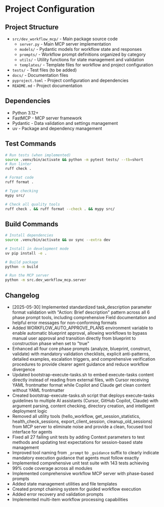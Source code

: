 # Project Configuration

## Project Structure
- `src/dev_workflow_mcp/` - Main package source code
  - `server.py` - Main MCP server implementation
  - `models/` - Pydantic models for workflow state and responses
  - `prompts/` - Workflow prompt definitions organized by category
  - `utils/` - Utility functions for state management and validation
  - `templates/` - Template files for workflow and project configuration
- `tests/` - Test files (to be added)
- `docs/` - Documentation files
- `pyproject.toml` - Project configuration and dependencies
- `README.md` - Project documentation

## Dependencies
- Python 3.12+
- FastMCP - MCP server framework
- Pydantic - Data validation and settings management
- uv - Package and dependency management

## Test Commands
```bash
# Run tests (when implemented)
source .venv/bin/activate && python -m pytest tests/ --tb=short
# Run linter
ruff check .

# Format code
ruff format .

# Type checking
mypy src/

# Check all quality tools
ruff check . && ruff format --check . && mypy src/
```

## Build Commands
```bash
# Install dependencies
source .venv/bin/activate && uv sync --extra dev

# Install in development mode
uv pip install -e .

# Build package
python -m build

# Run the MCP server
python -m src.dev_workflow_mcp.server
```

## Changelog
- [2025-05-30] Implemented standardized task_description parameter format validation with "Action: Brief description" pattern across all 6 phase prompt tools, including comprehensive Field documentation and helpful error messages for non-conforming formats
- Added WORKFLOW_AUTO_APPROVE_PLANS environment variable to enable automatic blueprint approval, allowing workflows to bypass manual user approval and transition directly from blueprint to construction phase when set to "true"
- Enhanced all four core phase prompts (analyze, blueprint, construct, validate) with mandatory validation checklists, explicit anti-patterns, detailed examples, escalation triggers, and comprehensive verification procedures to provide clearer agent guidance and reduce workflow divergence
- Updated bootstrap-execute-tasks.sh to embed execute-tasks content directly instead of reading from external files, with Cursor receiving YAML frontmatter format while Copilot and Claude get clean content without YAML frontmatter
- Created bootstrap-execute-tasks.sh script that deploys execute-tasks guidelines to multiple AI assistants (Cursor, GitHub Copilot, Claude) with argument parsing, content checking, directory creation, and intelligent deployment logic
- Removed all utility tools (hello_workflow, get_session_statistics, health_check_sessions, export_client_session, cleanup_old_sessions) from MCP server to eliminate noise and provide a clean, focused tool interface for agents
- Fixed all 27 failing unit tests by adding Context parameters to test methods and updating test expectations for session-based state management
- Improved tool naming from `_prompt` to `_guidance` suffix to clearly indicate mandatory execution guidance that agents must follow exactly
- Implemented comprehensive unit test suite with 143 tests achieving 99% code coverage across all modules
- Implemented comprehensive workflow MCP server with phase-based prompts
- Added state management utilities and file templates
- Created prompt chaining system for guided workflow execution
- Added error recovery and validation prompts
- Implemented multi-item workflow processing capabilities 